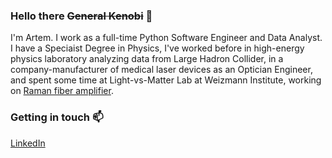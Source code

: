### Hello there ~~General Kenobi~~ 👋

<!--
**zzappa/zzappa** is a ✨ _special_ ✨ repository because its `README.md` (this file) appears on your GitHub profile.

Here are some ideas to get you started:

- 🔭 I’m currently working on ...
- 🌱 I’m currently learning ...
- 👯 I’m looking to collaborate on ...
- 🤔 I’m looking for help with ...
- 💬 Ask me about ...
- 📫 How to reach me: ...
- 😄 Pronouns: ...
- ⚡ Fun fact: ...
-->
I'm Artem. I work as a full-time Python Software Engineer and Data Analyst. I have a Speciaist Degree in Physics, I've worked before in high-energy physics laboratory analyzing data from Large Hadron Collider, in a company-manufacturer of medical laser devices as an Optician Engineer, and spent some time at Light-vs-Matter Lab at Weizmann Institute, working on [Raman fiber amplifier](https://www.osapublishing.org/oe/abstract.cfm?uri=oe-28-22-32738).

### Getting in touch 📫
[LinkedIn](https://www.linkedin.com/in/artem-golenchenko/)
